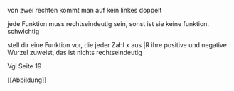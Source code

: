 von zwei rechten kommt man auf kein linkes doppelt  
  
jede Funktion muss rechtseindeutig sein, sonst ist sie keine funktion. schwichtig  
  
stell dir eine Funktion vor, die jeder Zahl x aus |R ihre positive und negative Wurzel zuweist, das ist nichts rechtseindeutig

Vgl Seite 19

[[Abbildung]]